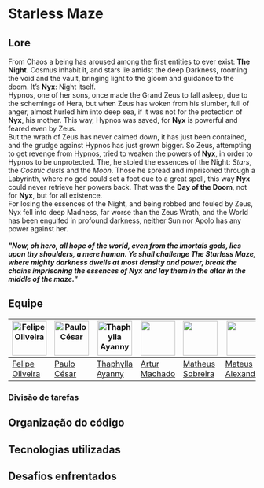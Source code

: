 # Starless Maze
## Lore
From Chaos a being has aroused among the first entities to ever exist: **The Night**. Cosmus inhabit it, and stars lie amidst the deep Darkness, rooming the void and the vault, bringing light to the gloom and guidance to the doom. It’s **Nyx**: Night itself. <br>
Hypnos, one of her sons, once made the Grand Zeus to fall asleep, due to the schemings of Hera, but when Zeus has woken from his slumber, full of anger, almost hurled him into deep sea, if it was not for the protection of **Nyx**, his mother. This way, Hypnos was saved, for **Nyx** is powerful and feared even by Zeus. <br>
But the wrath of Zeus has never calmed down, it has just been contained, and the grudge against Hypnos has just grown bigger. So Zeus, attempting to get revenge from Hypnos, tried to weaken the powers of **Nyx**, in order to Hypnos to be unprotected. The, he stoled the essences of the Night: _Stars_, the _Cosmic dusts_ and the _Moon_. Those he spread and imprisoned through a Labyrinth, where no god could set a foot due to a great spell, this way **Nyx** could never retrieve her powers back. That was the **Day of the Doom**, not for **Nyx**, but for all existence. <br>
For losing the essences of the Night, and being robbed and fouled by Zeus, Nyx fell into deep Madness, far worse than the Zeus Wrath, and the World has been engulfed in profound darkness, neither Sun nor Apolo has any power against her. <br> <br>
***"Now, oh hero, all hope of the world, even from the imortals gods, lies upon thy shoulders, a mere human. Ye shall challenge The Starless Maze, where mighty darkness dwells at most density and power, break the chains imprisoning the essences of Nyx and lay them in the altar in the middle of the maze."***
## Equipe
|<img src='https://avatars.githubusercontent.com/u/98993176?v=4' alt='Felipe Oliveira' width='70' heigth = '70'> | <img src='https://avatars.githubusercontent.com/u/175709055?v=4' alt='Paulo César' width='70' heigth = '70'>| <img src='https://avatars.githubusercontent.com/u/167444133?v=4' alt='Thaphylla Ayanny' width='70' heigth = '70'> | <img src='https://avatars.githubusercontent.com/u/92330100?v=4' width='70' heigth = '70'> |<img src='https://avatars.githubusercontent.com/u/176044570?v=4' width='70' heigth = '70'>    |<img src='https://avatars.githubusercontent.com/u/176046281?v=4' width='70' heigth = '70'>    |
|--------------------------------------------------------------------------------------------------------------- | ----------------------------------------------------------------------------------------------------------- | ----------------------------------------------------------------------------------------------------------------- |--------------|----------------|------------    |
|[Felipe Oliveira](https://github.com/feelps-1)                                                                  | [Paulo César](https://github.com/paulo-cesar-pereira)                                                       | [Thaphylla Ayanny](https://github.com/tatudep)                                                                    | [Artur Machado](https://github.com/Artur-Mac)|[Matheus Sobreira](https://github.com/Mhtz-01)|[Mateus Alexandre](https://github.com/Alexslec)|             |
### Divisão de tarefas
## Organização do código
## Tecnologias utilizadas
## Desafios enfrentados

